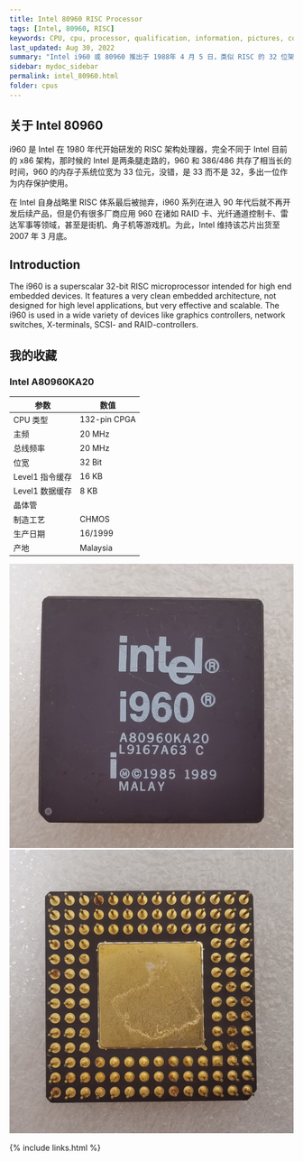 ```yaml
---
title: Intel 80960 RISC Processor
tags: [Intel, 80960, RISC]
keywords: CPU, cpu, processor, qualification, information, pictures, core, frequency, chip packaging, packaging, cpu info, x86, collection, amd, cyrix, harris, ibm, idt, iit, intel, motorola, nec, sgs, sgs-thomson, siemens, ST, signetics, mhs, ti, texas instruments, ulsi, umc, weitek, zilog, 808x, 8085, 8088, 8086, 80188, 80186, 80286, 286, 80386, 386, i386, Am386, 386sx, 386dx, 486, i486, 586, 486sx, 486dx, overdrive, 487, pentium, 586, 5x86, 386dlc, 386slc, 486dx2, mmx, ppro, pentium-pro, pro, athlon, duron, z80, dirk oppelt, dirk, oppelt, engineering, sample, samples
last_updated: Aug 30, 2022
summary: "Intel i960 或 80960 推出于 1988年 4 月 5 日，类似 RISC 的 32 位架构，主要地使用在嵌入式系统。"
sidebar: mydoc_sidebar
permalink: intel_80960.html
folder: cpus
---
```


## 关于 Intel 80960

i960 是 Intel 在 1980 年代开始研发的 RISC 架构处理器，完全不同于 Intel 目前的 x86 架构，那时候的 Intel 是两条腿走路的，960 和 386/486 共存了相当长的时间，960 的内存子系统位宽为 33 位元，没错，是 33 而不是 32，多出一位作为内存保护使用。

在 Intel 自身战略里 RISC 体系最后被抛弃，i960 系列在进入 90 年代后就不再开发后续产品，但是仍有很多厂商应用 960 在诸如 RAID 卡、光纤通道控制卡、雷达军事等领域，甚至是街机、角子机等游戏机。为此，Intel 维持该芯片出货至 2007 年 3 月底。

## Introduction

The i960 is a superscalar 32-bit RISC microprocessor intended for high end embedded devices. It features a very clean embedded architecture, not designed for high level applications, but very effective and scalable. The i960 is used in a wide variety of devices like graphics controllers, network switches, X-terminals, SCSI- and RAID-controllers.

## 我的收藏

### Intel A80960KA20

| 参数 | 数值 |
| ------ | ------ |
| CPU 类型 | 132-pin CPGA |
| 主频 | 20 MHz |
| 总线频率 | 20 MHz |
| 位宽 | 32 Bit |
| Level1 指令缓存 | 16 KB |
| Level1 数据缓存 | 8 KB |
| 晶体管 |  |
| 制造工艺 | CHMOS |
| 生产日期 | 16/1999 |
| 产地 | Malaysia |

![Intel A80960KA20 正面](/images/cpus/Intel/Intel_A80960KA20_1.jpg)
![Intel A80960KA20 反面](/images/cpus/Intel/Intel_A80960KA20_2.jpg)

{% include links.html %}
